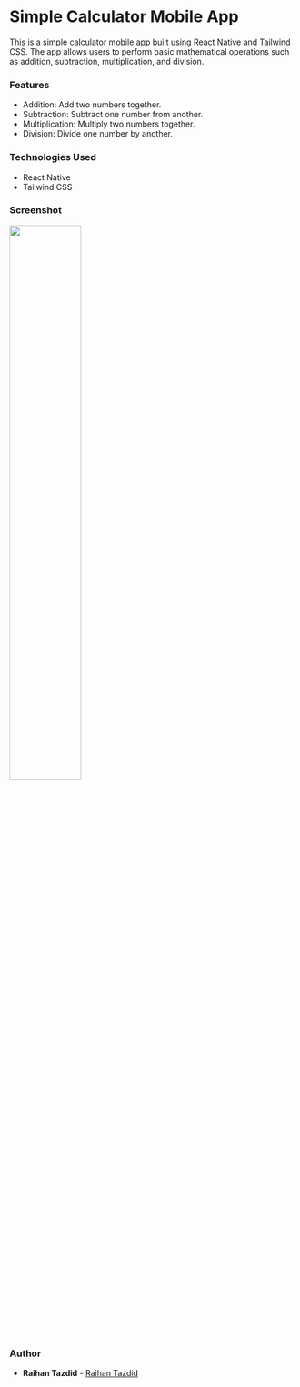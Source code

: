 # Simple Calculator Mobile App

This is a simple calculator mobile app built using React Native and Tailwind CSS. The app allows users to perform basic mathematical operations such as addition, subtraction, multiplication, and division.

### Features

<ul>
  <li> Addition: Add two numbers together. </li>
  <li> Subtraction: Subtract one number from another.</li>
  <li> Multiplication: Multiply two numbers together.</li>
  <li>Division: Divide one number by another.</li>
</ul>

### Technologies Used

<ul>
  <li> React Native</li>
  <li> Tailwind CSS</li>
</ul>

### Screenshot

<img src="https://github.com/raihan-tajdid007/facebook-clone/assets/69608939/266f4c90-bbe9-4826-94ca-3ea121aee962"  height="50%" width="50%" />

### Author

- **Raihan Tazdid** -
  [Raihan Tazdid](https://github.com/raihan-tajdid007)
